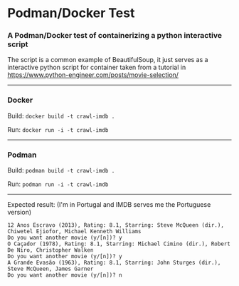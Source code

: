 # Podman/Docker Test
### A Podman/Docker test of containerizing a python interactive script

The script is a common example of BeautifulSoup, it just serves as a interactive python script for container
taken from a tutorial in https://www.python-engineer.com/posts/movie-selection/ 

<hr>

### Docker

Build:
`docker build -t crawl-imdb .`

Run:
`docker run -i -t crawl-imdb`

<hr>

### Podman

Build:
`podman build -t crawl-imdb .`

Run:
`podman run -i -t crawl-imdb`

<hr>

Expected result:  (I'm in Portugal and IMDB serves me the Portuguese version)
```
12 Anos Escravo (2013), Rating: 8.1, Starring: Steve McQueen (dir.), Chiwetel Ejiofor, Michael Kenneth Williams
Do you want another movie (y/[n])? y
O Caçador (1978), Rating: 8.1, Starring: Michael Cimino (dir.), Robert De Niro, Christopher Walken
Do you want another movie (y/[n])? y
A Grande Evasão (1963), Rating: 8.1, Starring: John Sturges (dir.), Steve McQueen, James Garner
Do you want another movie (y/[n])? n
```
